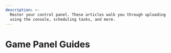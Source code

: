 ```yaml
---
description: >-
  Master your control panel. These articles walk you through uploading files,
  using the console, scheduling tasks, and more.
---
```


# Game Panel Guides

